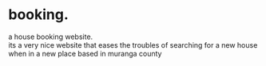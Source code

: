 # booking.
a house booking website.        
      its a very nice website that eases the troubles of searching for a new house when in a new place
      based in muranga county    
                             
            
                   
                  
                                   
   
    
     
      
